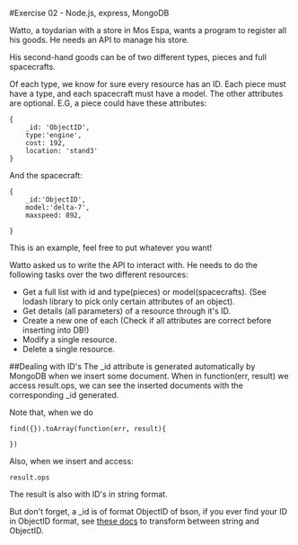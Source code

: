 #Exercise 02 - Node.js, express, MongoDB

Watto, a toydarian with a store in Mos Espa, wants a program to register all his goods. He needs an API to manage his store.

His second-hand goods can be of two different types, pieces and full spacecrafts.

Of each type, we know for sure every resource has an ID. Each piece must have a type, and each spacecraft must have a model. The other attributes are optional. E.G, a piece could have these attributes:

    {
        _id: 'ObjectID',
        type:'engine',
        cost: 192,
        location: 'stand3'
    }

And the spacecraft:

    {
        _id:'ObjectID',
        model:'delta-7',
        maxspeed: 892,

    }

This is an example, feel free to put whatever you want!

Watto asked us to write the API to interact with. He needs to do the following tasks over the two different resources:

- Get a full list with id and type(pieces) or model(spacecrafts). (See lodash library to pick only certain attributes of an object).
- Get details (all parameters) of a resource through it's ID.
- Create a new one of each (Check if all attributes are correct before inserting into DB!)
- Modify a single resource.
- Delete a single resource.

##Dealing with ID's
The _id attribute is generated automatically by MongoDB when we insert some document. When in function(err, result) we access result.ops, we can see the inserted documents with the corresponding _id generated.

Note that, when we do

    find({}).toArray(function(err, result){

    })

Also, when we insert and access:

    result.ops

The result is also with ID's in string format.

But don't forget, a _id is of format ObjectID of bson, if you ever find your ID in ObjectID format, see [these docs](https://mongodb.github.io/node-mongodb-native/api-bson-generated/objectid.html) to transform between string and ObjectID.
